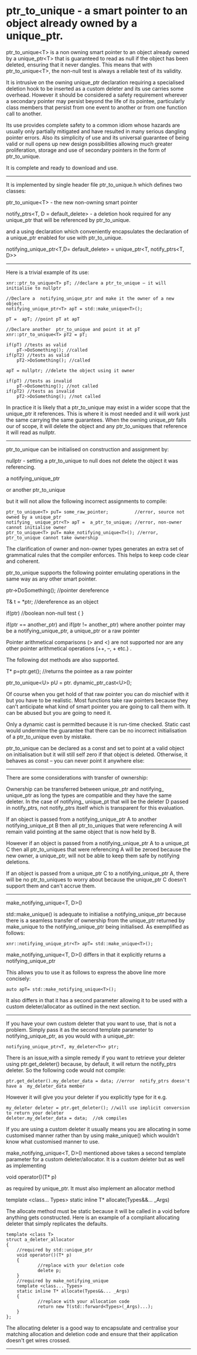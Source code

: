 # ptr_to_unique - a smart pointer to an object already owned by a unique_ptr.

ptr_to_unique&lt;T&gt; is a non owning smart pointer to an object already owned by a unique_ptr&lt;T&gt; that is guaranteed to read as null if the object has been deleted, ensuring that it never dangles. This means that with ptr_to_unique&lt;T&gt;, the non-null test is always a reliable test of its validity.

It is intrusive on the owning unique_ptr declaration requiring a specialised deletion hook to be inserted as a custom deleter and its use carries some overhead. However it should be considered a safety requirement wherever a secondary pointer may persist beyond the life of its pointee, particularly class members that persist from one event to another or from one function call to another.

Its use provides complete safety to a common idiom whose hazards are usually only partially mitigated and have resulted in many serious dangling pointer errors.
Also its simplicity of use and its universal guarantee of being valid or null opens up new design possibilities allowing much greater proliferation, storage and use of secondary pointers in the form of ptr_to_unique.

It is complete and ready to download and use.
________________________________________________________________________________

It is implemented by single header file ptr_to_unique.h which defines two classes: 

ptr_to_unique&lt;T&gt; - the new non-owning smart pointer

notify_ptrs<T, D = default_delete<T>> - a deletion hook required for any unique_ptr that will be referenced by ptr_to_unique.

and a using declaration which conveniently encapsulates the declaration of a unique_ptr enabled for use with ptr_to_unique.

notifying_unique_ptr<T,D= default_delete<T>> 
= unique_ptr<T, notify_ptrs<T, D>>
________________________________________________________________________________

Here is a trivial example of its use:

	xnr::ptr_to_unique<T> pT; //declare a ptr_to_unique – it will initialise to nullptr

	//Declare a  notifying_unique_ptr and make it the owner of a new object.
	notifying_unique_ptr<T> apT = std::make_unique<T>();

	pT =  apT; //point pT at apT

	//Declare another  ptr_to_unique and point it at pT
	xnr::ptr_to_unique<T> pT2 = pT;

	if(pT) //tests as valid
		pT->DoSomething(); //called
	if(pT2) //tests as valid
		pT2->DoSomething(); //called

	apT = nullptr; //delete the object using it owner

	if(pT) //tests as invalid
		pT->DoSomething(); //not called
	if(pT2) //tests as invalid
		pT2->DoSomething(); //not called

In practice it is likely that a ptr_to_unique may exist in a wider scope that the unique_ptr it references. This is where it is most needed and it will work just the same carrying the same guarantees. When the owning unique_ptr falls our of scope, it will delete the object and any ptr_to_uniques that reference it will read as nullptr.
________________________________________________________________________________
ptr_to_unique can be initialised on construction and assignment by:

nullptr  - setting a ptr_to_unique to null does not delete the object it was referencing.

a notifying_unique_ptr

or another ptr_to_unique

but it will not allow the following incorrect assignments to compile:

	ptr_to_unique<T> puT= some_raw_pointer;          //error, source not owned by a unique_ptr
	notifying_ unique_ptr<T> apT =  a_ptr_to_unique; //error, non-owner cannot initialise owner
	ptr_to_unique<T> puT= make_notifying_unique<T>(); //error, ptr_to_unique cannot take ownership

The clarification of owner and non-owner types generates an extra set of grammatical rules that the compiler enforces. This helps to keep code clear and coherent.

ptr_to_unique supports the following pointer emulating operations in the same way as any other smart pointer.

ptr->DoSomething();  //pointer dereference

T& t = *ptr;  //dereference as an object

if(ptr) //boolean non-null test
{
}

if(ptr == another_ptr) and if(ptr != another_ptr)
where another pointer may be a notifying_unique_ptr, a unique_ptr or a raw pointer

Pointer arithmetical comparisons (> and <) are not supported nor are any other pointer arithmetical operations (++, –, + etc.) .

The following dot methods are also supported.

T* p=ptr.get(); //returns the pointee as a raw pointer

ptr_to_unique&lt;U&gt; pU = ptr. dynamic_ptr_cast&lt;U&gt;();

Of course when you get hold of that raw pointer you can do mischief with it but you have to be realistic. Most functions take raw pointers because they can't anticipate what kind of smart pointer you are going to call them with. It can be abused but you are going to need it. 

Only a dynamic cast is permitted because it is run-time checked. Static cast would undermine the guarantee that there can be no incorrect initialisation of a ptr_to_unique even by mistake.

ptr_to_unique can be declared as a const and set to point at a valid object on initialisation but it will still self zero if that object is deleted. Otherwise, it behaves as const – you can never point it anywhere else:
________________________________________________________________________________
There are some considerations with transfer of ownership:

Ownership can be transferred between unique_ptr and notifying_ unique_ptr as long the types are compatible and they have the same deleter. In the case of notifying_ unique_pt that will be the deleter D passed in notify_ptrs, not notify_ptrs itself which is transparent for this evaluation.

If an object is passed from a notifying_unique_ptr  A to another notifying_unique_pt B
then all ptr_to_uniques that were referencing A will remain valid pointing at the same object that is now held by B.

However if an object is passed from a notifying_unique_ptr  A to a unique_pt C
then all ptr_to_uniques that were referencing A will be zeroed because the new owner, a unique_ptr, will not be able to keep them safe by notifying deletions.

If an object is passed from a unique_ptr C to a notifying_unique_ptr  A, there will be no ptr_to_uniques to worry about because the  unique_ptr C doesn't support them and can't accrue them.
________________________________________________________________________________

make_notifying_unique<T, D>()

std::make_unique<T>() is adequate to  initialise a notifying_unique_ptr because there is a seamless transfer of ownership from the unique_ptr returned by make_unique to the  notifying_unique_ptr being initialised. As exemplified as follows:

	xnr::notifying_unique_ptr<T> apT= std::make_unique<T>();

make_notifying_unique<T, D>() differs in that it explicitly returns a  notifying_unique_ptr

This allows you to use it as follows to express the above line more concisely:

	auto apT= std::make_notifying_unique<T>();

It also differs in that it has a second parameter allowing it to be used with a custom deleter/allocator as outlined in the next section.
________________________________________________________________________________

If you have your own custom deleter that you want to use, that is not a problem. Simply pass it as the second template parameter to  notifying_unique_ptr,  as you would with a unique_ptr:

	notifying_unique_ptr<T, my_deleter<T>> ptr;

There is an issue,with a simple remedy if you want to retrieve your deleter using ptr.get_deleter() because, by default, it will return the notify_ptrs deleter. So the following code would not compile:

	ptr.get_deleter().my_deleter_data = data; //error  notify_ptrs doesn't have a  my_deleter_data member

However it will give you your deleter if you explicitly type for it  e.g.

	my_deleter deleter = ptr.get_deleter(); //will use implicit conversion to return your deleter
	deleter.my_deleter_data = data;  //ok compiles

If you are using a custom deleter it usually means you are allocating in some customised manner rather than by using make_unique<T>() which wouldn't know what  customised manner to use.

make_notifying_unique<T, D>() mentioned above takes a second template parameter for a custom deleter/allocator. It is a custom deleter but as well as implementing

void operator()(T* p)

as required by unique_ptr. It must also implement an allocator method

template <class... Types>
static inline T* allocate(Types&&... _Args)

The allocate method must be static because it will be called in a void before anything gets constructed. Here is an example of a compliant allocating deleter that simply replicates the defaults. 

	template <class T>
	struct a_deleter_allocator
	{
    	//required by std::unique_ptr
    	void operator()(T* p)
    	{
        		//replace with your deletion code
        		delete p;
    	}
    	//required by make_notifying_unique
    	template <class... Types>
    	static inline T* allocate(Types&&... _Args)
    	{
        		//replace with your allocation code
        		return new T(std::forward<Types>(_Args)...);
    	}
	};

The allocating deleter is a good way to encapsulate and centralise your matching allocation and deletion code and ensure that their application doesn't get wires crossed. 

 ________________________________________________________________________________
